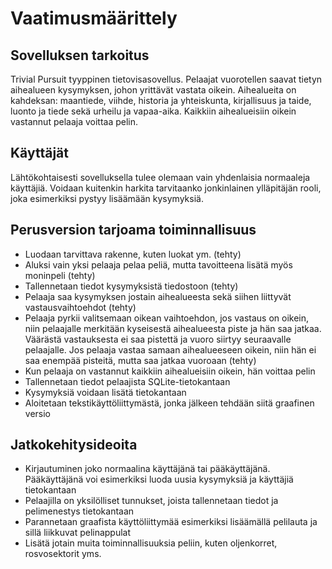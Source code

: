 # Vaatimusmäärittely

## Sovelluksen tarkoitus

Trivial Pursuit tyyppinen tietovisasovellus. Pelaajat vuorotellen saavat tietyn aihealueen kysymyksen, johon yrittävät vastata oikein. Aihealueita on kahdeksan: maantiede, viihde, historia ja yhteiskunta, kirjallisuus ja taide, luonto ja tiede sekä urheilu ja vapaa-aika. 
Kaikkiin aihealueisiin oikein vastannut pelaaja voittaa pelin. 

## Käyttäjät

Lähtökohtaisesti sovelluksella tulee olemaan vain yhdenlaisia normaaleja käyttäjiä. 
Voidaan kuitenkin harkita tarvitaanko jonkinlainen ylläpitäjän rooli, joka esimerkiksi pystyy lisäämään kysymyksiä.

## Perusversion tarjoama toiminnallisuus

- Luodaan tarvittava rakenne, kuten luokat ym. (tehty)
- Aluksi vain yksi pelaaja pelaa peliä, mutta tavoitteena lisätä myös moninpeli (tehty)
- Tallennetaan tiedot kysymyksistä tiedostoon (tehty)
- Pelaaja saa kysymyksen jostain aihealueesta sekä siihen liittyvät vastausvaihtoehdot (tehty)
- Pelaaja pyrkii valitsemaan oikean vaihtoehdon, jos vastaus on oikein, niin pelaajalle merkitään kyseisestä aihealueesta piste ja hän saa jatkaa. Väärästä vastauksesta ei saa pistettä ja vuoro siirtyy seuraavalle pelaajalle. Jos pelaaja vastaa samaan aihealueeseen oikein, niin hän ei saa enempää pisteitä, mutta saa jatkaa vuoroaan (tehty)
- Kun pelaaja on vastannut kaikkiin aihealueisiin oikein, hän voittaa pelin 
- Tallennetaan tiedot pelaajista SQLite-tietokantaan
- Kysymyksiä voidaan lisätä tietokantaan
- Aloitetaan tekstikäyttöliittymästä, jonka jälkeen tehdään siitä graafinen versio

## Jatkokehitysideoita

- Kirjautuminen joko normaalina käyttäjänä tai pääkäyttäjänä. Pääkäyttäjänä voi esimerkiksi luoda uusia kysymyksiä ja käyttäjiä tietokantaan
- Pelaajilla on yksilölliset tunnukset, joista tallennetaan tiedot ja pelimenestys tietokantaan
- Parannetaan graafista käyttöliittymää esimerkiksi lisäämällä pelilauta ja sillä liikkuvat pelinappulat
- Lisätä jotain muita toiminnallisuuksia peliin, kuten oljenkorret, rosvosektorit yms. 
